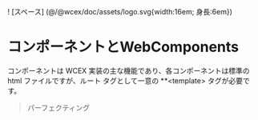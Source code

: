 <!--DESC: {icon:{name:"explore"},id:6} -->

! [スペース] (@/@wcex/doc/assets/logo.svg{width:16em; 身長:6em})

# コンポーネントとWebComponents

コンポーネントは WCEX 実装の主な機能であり、各コンポーネントは標準の html ファイルですが、ルート タグとして一意の **\<template\> タグが必要です。

> パーフェクティング
